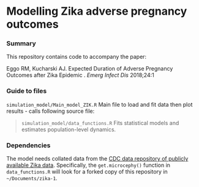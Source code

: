 # Modelling Zika adverse pregnancy outcomes

### Summary

This repository contains code to accompany the paper: 

Eggo RM, Kucharski AJ. Expected Duration of Adverse Pregnancy Outcomes after Zika Epidemic . _Emerg Infect Dis_ 2018;24:1

### Guide to files

`simulation_model/Main_model_ZIK.R` Main file to load and fit data then plot results - calls following source file:

> `simulation_model/data_functions.R` Fits statistical models and estimates population-level dynamics.

### Dependencies

The model needs collated data from the [CDC data repository of publicly available Zika data](https://github.com/cdcepi/zika). Specifically, the `get.microcephy()` function in `data_functions.R` will look for a forked copy of this repository in `~/Documents/zika-1`.



